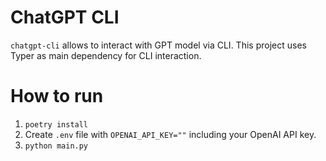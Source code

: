 # ChatGPT CLI

`chatgpt-cli` allows to interact with GPT model via CLI. This project uses Typer
as main dependency for CLI interaction.

# How to run

1. `poetry install`
2. Create `.env` file with `OPENAI_API_KEY=""` including your OpenAI API key.
3. `python main.py`
